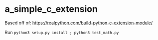 # a_simple_c_extension
Based off of: https://realpython.com/build-python-c-extension-module/


Run `python3 setup.py install ; python3 test_math.py`